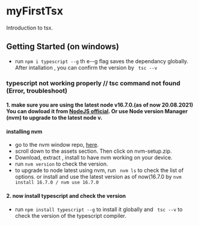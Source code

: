 # myFirstTsx

Introduction to tsx.

## Getting Started (on windows)

- run `npm i typescript --g` th e--g flag saves the dependancy globally. After intallation , you can confirm the version by ` tsc --v`

### typescript not working properly // tsc command not found (Error, troubleshoot)

#### 1. make sure you are using the latest node v16.7.0.(as of now 20.08.2021) You can dowload it from [NodeJS official](https://nodejs.org/en/). Or use Node version Manager (nvm) to upgrade to the latest node v.

#### installing nvm
- go to the nvm window repo, [here](https://github.com/coreybutler/nvm-windows/releases/tag/1.1.7).
- scroll down to the assets section. Then click on nvm-setup.zip.
- Download, extract , install to have nvm working on your device.
- run ```nvm version``` to check the version.
- to upgrade to node latest using nvm, run ``` nvm ls``` to check the list of options. or install and use the  latest version as of now(16.7.0 by ``` nvm install 16.7.0 / nvm use 16.7.0 ```

#### 2. now install typescript and check the version
- run ``` npm install typescript --g ``` to install it globally and ``` tsc --v``` to check the version of the typescript compiler.
